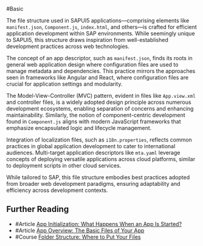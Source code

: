 #Basic 

The file structure used in SAPUI5 applications—comprising elements like `manifest.json`, `Component.js`, `index.html`, and others—is crafted for efficient application development within SAP environments. While seemingly unique to SAPUI5, this structure draws inspiration from well-established development practices across web technologies.

The concept of an app descriptor, such as `manifest.json`, finds its roots in general web application design where configuration files are used to manage metadata and dependencies. This practice mirrors the approaches seen in frameworks like Angular and React, where configuration files are crucial for application settings and modularity.

The Model-View-Controller (MVC) pattern, evident in files like `App.view.xml` and controller files, is a widely adopted design principle across numerous development ecosystems, enabling separation of concerns and enhancing maintainability. Similarly, the notion of component-centric development found in `Component.js` aligns with modern JavaScript frameworks that emphasize encapsulated logic and lifecycle management.

Integration of localization files, such as `i18n.properties`, reflects common practices in global application development to cater to international audiences. Multi-target application descriptors like `mta.yaml` leverage concepts of deploying versatile applications across cloud platforms, similar to deployment scripts in other cloud services.

While tailored to SAP, this file structure embodies best practices adopted from broader web development paradigms, ensuring adaptability and efficiency across development contexts.
## Further Reading

- #Article [App Initialization: What Happens When an App Is Started?](https://sapui5.hana.ondemand.com/#/topic/d2f58695fce3476f92fdfc07c9e8f7c6)
- #Article [App Overview: The Basic Files of Your App](https://sapui5.hana.ondemand.com/#/topic/28b59ca857044a7890a22aec8cf1fee9)
- #Course [Folder Structure: Where to Put Your Files](https://sapui5.hana.ondemand.com/#/topic/003f755d46d34dd1bbce9ffe08c8d46a)